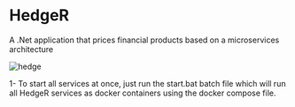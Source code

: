 # HedgeR
A .Net application that prices financial products based on a microservices architecture 

![hedge](https://user-images.githubusercontent.com/12102463/181768914-00b010b2-0901-4b7c-bb75-bc0028a29f0b.png)

1- To start all services at once, just run the start.bat batch file which will run all HedgeR services as docker containers using the docker compose file.
